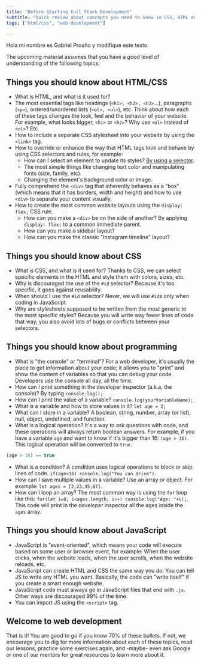 ```yaml
---
title: "Before Starting Full Stack Development"
subtitle: "Quick review about concepts you need to know in CSS, HTML and JS before starting the Full Stack Development course"
tags: ["html/css", "web-development"]

---
```


Hola mi nombre es Gabriel Proaño y modifique este texto.

The upcoming material assumes that you have a good level of understanding of the following topics:

## Things you should know about HTML/CSS

- What is HTML, and what is it used for?
- The most essential tags like headings (`<h1>, <h2>, <h3>`...), paragraphs (`<p>`), ordered/unordered lists (`<ol>, <ul>`), etc. Think about how each of these tags changes the look, feel and the behavior of your website. For example, what looks bigger, `<h1>` or `<h2>`? Why use `<ul>` instead of `<ol>`? Etc.
- How to include a separate CSS stylesheet into your website by using the `<link>` tag.
- How to override or enhance the way that HTML tags look and behave by using CSS selectors and rules, for example:
  - How can I select an element to update its styles? [By using a selector](https://4geeks.com/lesson/what-is-css-learn-css#wait-what-is-a-selector).
  - The most simple things like changing text color and manipulating fonts (size, family, etc). 
  - Changing the element's background color or image. 
- Fully comprehend the `<div>` tag that inherently behaves as a "box" (which means that it has borders, width and height) and how to use `<div>` to separate your content visually.
- How to create the most common website layouts using the `display: flex;` CSS rule.
  - How can you make a `<div>` be on the side of another? By applying `display: flex;` to a common immediate parent.
  - How can you make a sidebar layout?
  - How can you make the classic "Instagram timeline" layout?

## Things you should know about CSS

- What is CSS, and what is it used for? Thanks to CSS, we can select specific elements in the HTML and style them with colors, sizes, etc.
- Why is discouraged the use of the `#id` selector? Because it's too specific, it goes against reusability.
- When should I use the `#id` selector? Never, we will use `#id`s only when coding in JavaScript.
- Why are stylesheets supposed to be written from the most generic to the most specific styles? Because you will write way fewer lines of code that way, you also avoid lots of bugs or conflicts between your selectors.

## Things you should know about programming

- What is "the console" or "terminal"? For a web developer, it's usually the place to get information about your code; it allows you to "print" and show the content of variables so that you can debug your code. Developers use the console all day, all the time.
- How can I print something in the developer inspector (a.k.a, the console)? By typing `console.log();`
- How can I print the value of a variable? `console.log(yourVariableName);`
- What is a variable and how to store values in it? `let age = 2;`
- What can I store in a variable? A boolean, string, number, array (or list), null, object, undefined, and function.
- What is a logical operation? It's a way to ask questions with code, and these operations will always return boolean answers. For example, if you have a variable `age` and want to know if it's bigger than 16: `(age > 16)`. This logical operation will be converted to `true`.

```js
(age > 16) == true
```

- What is a condition? A condition uses logical operations to block or skip lines of code. `if(age>16) console.log("You can drive")`.
- How can I save multiple values in a variable? Use an array or object. For example: `let ages = [2,23,45,67]`.
- How can I loop an array? The most common way is using the `for` loop like this: `for(let i=0; i<ages.length; i++) console.log("Age: "+i);`. This code will print in the developer inspector all the ages inside the `ages` array.

## Things you should know about JavaScript

- JavaScript is "event-oriented", which means your code will execute based on some user or browser event, for example: When the user clicks, when the website loads, when the user scrolls, when the website reloads, etc.
- JavaScript can create HTML and CSS the same way you do: You can tell JS to write any HTML you want. Basically, the code can "write itself" if you create a smart enough website.
- JavaScript code must always go in JavaScript files that end with `.js`. Other ways are discouraged 99% of the time.
- You can import JS using the `<script>` tag.

## Welcome to web development

That is it! You are good to go if you know 70% of these bullets. If not, we encourage you to dig for more information about each of these topics, read our lessons, practice some exercises again, and -maybe- even ask Google or one of our mentors for great resources to learn more about it.

